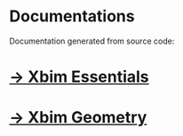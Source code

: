  
# Documentations
Documentation generated from source code:
 
# [-> Xbim Essentials](documentation/)

# [-> Xbim Geometry](geo-documentation/)

